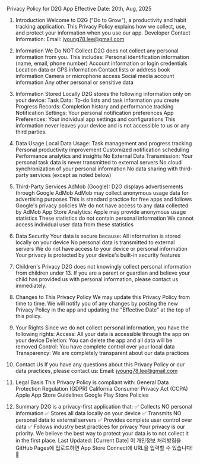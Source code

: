 Privacy Policy for D2G App
Effective Date: 20th, Aug, 2025

1. Introduction
Welcome to D2G ("Do to Grow"), a productivity and habit tracking application. This Privacy Policy explains how we collect, use, and protect your information when you use our app.
Developer Contact Information:
Email: jyoung78.lee@gmail.com

3. Information We Do NOT Collect
D2G does not collect any personal information from you. This includes:
Personal identification information (name, email, phone number)
Account information or login credentials
Location data or GPS information
Contact lists or address book information
Camera or microphone access
Social media account information
Any other personal or sensitive data

4. Information Stored Locally
D2G stores the following information only on your device:
Task Data: To-do lists and task information you create
Progress Records: Completion history and performance tracking
Notification Settings: Your personal notification preferences
App Preferences: Your individual app settings and configurations
This information never leaves your device and is not accessible to us or any third parties.

5. Data Usage
Local Data Usage:
Task management and progress tracking
Personal productivity improvement
Customized notification scheduling
Performance analytics and insights
No External Data Transmission:
Your personal task data is never transmitted to external servers
No cloud synchronization of your personal information
No data sharing with third-party services (except as noted below)

6. Third-Party Services
AdMob (Google):
D2G displays advertisements through Google AdMob
AdMob may collect anonymous usage data for advertising purposes
This is standard practice for free apps and follows Google's privacy policies
We do not have access to any data collected by AdMob
App Store Analytics:
Apple may provide anonymous usage statistics
These statistics do not contain personal information
We cannot access individual user data from these statistics

7. Data Security
Your data is secure because:
All information is stored locally on your device
No personal data is transmitted to external servers
We do not have access to your device or personal information
Your privacy is protected by your device's built-in security features

8. Children's Privacy
D2G does not knowingly collect personal information from children under 13. If you are a parent or guardian and believe your child has provided us with personal information, please contact us immediately.

9. Changes to This Privacy Policy
We may update this Privacy Policy from time to time. We will notify you of any changes by posting the new Privacy Policy in the app and updating the "Effective Date" at the top of this policy.

10. Your Rights
Since we do not collect personal information, you have the following rights:
Access: All your data is accessible through the app on your device
Deletion: You can delete the app and all data will be removed
Control: You have complete control over your local data
Transparency: We are completely transparent about our data practices

11. Contact Us
If you have any questions about this Privacy Policy or our data practices, please contact us:
Email: jyoung78.lee@gmail.com

13. Legal Basis
This Privacy Policy is compliant with:
General Data Protection Regulation (GDPR)
California Consumer Privacy Act (CCPA)
Apple App Store Guidelines
Google Play Store Policies

14. Summary
D2G is a privacy-first application that:
✅ Collects NO personal information
✅ Stores all data locally on your device
✅ Transmits NO personal data to external servers
✅ Provides complete user control over data
✅ Follows industry best practices for privacy
Your privacy is our priority. We believe the best way to protect your data is to not collect it in the first place.
Last Updated: [Current Date]
이 개인정보 처리방침을 GitHub Pages에 업로드하면 App Store Connect에 URL을 입력할 수 있습니다! 🎯
